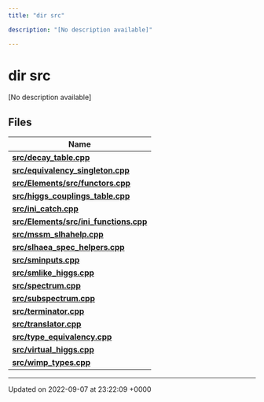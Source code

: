 ```yaml
---
title: "dir src"

description: "[No description available]"

---
```


# dir src

[No description available]

## Files

| Name           |
| -------------- |
| **[src/decay_table.cpp](/documentation/code/files/decay__table_8cpp/#file-decay-tablecpp)**  |
| **[src/equivalency_singleton.cpp](/documentation/code/files/equivalency__singleton_8cpp/#file-equivalency-singletoncpp)**  |
| **[src/Elements/src/functors.cpp](/documentation/code/files/elements_2src_2functors_8cpp/#file-elementssrcfunctorscpp)**  |
| **[src/higgs_couplings_table.cpp](/documentation/code/files/higgs__couplings__table_8cpp/#file-higgs-couplings-tablecpp)**  |
| **[src/ini_catch.cpp](/documentation/code/files/ini__catch_8cpp/#file-ini-catchcpp)**  |
| **[src/Elements/src/ini_functions.cpp](/documentation/code/files/elements_2src_2ini__functions_8cpp/#file-elementssrcini-functionscpp)**  |
| **[src/mssm_slhahelp.cpp](/documentation/code/files/mssm__slhahelp_8cpp/#file-mssm-slhahelpcpp)**  |
| **[src/slhaea_spec_helpers.cpp](/documentation/code/files/slhaea__spec__helpers_8cpp/#file-slhaea-spec-helperscpp)**  |
| **[src/sminputs.cpp](/documentation/code/files/sminputs_8cpp/#file-sminputscpp)**  |
| **[src/smlike_higgs.cpp](/documentation/code/files/smlike__higgs_8cpp/#file-smlike-higgscpp)**  |
| **[src/spectrum.cpp](/documentation/code/files/spectrum_8cpp/#file-spectrumcpp)**  |
| **[src/subspectrum.cpp](/documentation/code/files/subspectrum_8cpp/#file-subspectrumcpp)**  |
| **[src/terminator.cpp](/documentation/code/files/terminator_8cpp/#file-terminatorcpp)**  |
| **[src/translator.cpp](/documentation/code/files/translator_8cpp/#file-translatorcpp)**  |
| **[src/type_equivalency.cpp](/documentation/code/files/type__equivalency_8cpp/#file-type-equivalencycpp)**  |
| **[src/virtual_higgs.cpp](/documentation/code/files/virtual__higgs_8cpp/#file-virtual-higgscpp)**  |
| **[src/wimp_types.cpp](/documentation/code/files/wimp__types_8cpp/#file-wimp-typescpp)**  |






-------------------------------

Updated on 2022-09-07 at 23:22:09 +0000
